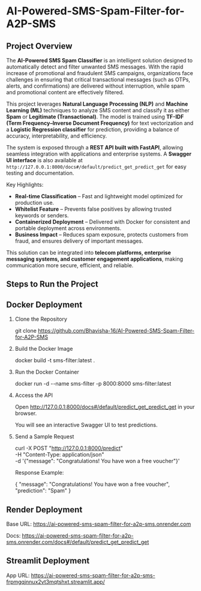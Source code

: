 # AI-Powered-SMS-Spam-Filter-for-A2P-SMS

## Project Overview

The **AI-Powered SMS Spam Classifier** is an intelligent solution designed to automatically detect and filter unwanted SMS messages. With the rapid increase of promotional and fraudulent SMS campaigns, organizations face challenges in ensuring that critical transactional messages (such as OTPs, alerts, and confirmations) are delivered without interruption, while spam and promotional content are effectively filtered.

This project leverages **Natural Language Processing (NLP)** and **Machine Learning (ML)** techniques to analyze SMS content and classify it as either **Spam** or **Legitimate (Transactional)**. The model is trained using **TF-IDF (Term Frequency–Inverse Document Frequency)** for text vectorization and a **Logistic Regression classifier** for prediction, providing a balance of accuracy, interpretability, and efficiency.

The system is exposed through a **REST API built with FastAPI**, allowing seamless integration with applications and enterprise systems. A **Swagger UI interface** is also available at `http://127.0.0.1:8000/docs#/default/predict_get_predict_get` for easy testing and documentation.

Key Highlights:

*  **Real-time Classification** – Fast and lightweight model optimized for production use.
*  **Whitelist Feature** – Prevents false positives by allowing trusted keywords or senders.
*  **Containerized Deployment** – Delivered with Docker for consistent and portable deployment across environments.
*  **Business Impact** – Reduces spam exposure, protects customers from fraud, and ensures delivery of important messages.

This solution can be integrated into **telecom platforms, enterprise messaging systems, and customer engagement applications**, making communication more secure, efficient, and reliable.


## Steps to Run the Project

## Docker Deployment

1. Clone the Repository

   git clone https://github.com/Bhavisha-16/AI-Powered-SMS-Spam-Filter-for-A2P-SMS



2. Build the Docker Image

   docker build -t sms-filter:latest .


3. Run the Docker Container

   docker run -d --name sms-filter -p 8000:8000 sms-filter:latest


4. Access the API

   Open http://127.0.0.1:8000/docs#/default/predict_get_predict_get
   in your browser.

   You will see an interactive Swagger UI to test predictions.

5. Send a Sample Request

   curl -X POST "http://127.0.0.1:8000/predict" \
   -H "Content-Type: application/json" \
   -d '{"message": "Congratulations! You have won a free voucher"}'


   Response Example:
  
   {
     "message": "Congratulations! You have won a free voucher",
     "prediction": "Spam"
   }

## Render Deployment
Base URL: https://ai-powered-sms-spam-filter-for-a2p-sms.onrender.com

Docs: https://ai-powered-sms-spam-filter-for-a2p-sms.onrender.com/docs#/default/predict_get_predict_get

## Streamlit Deployment

App URL: https://ai-powered-sms-spam-filter-for-a2p-sms-frpmgqjnnux2vt3mqtshxt.streamlit.app/
